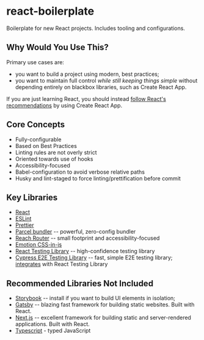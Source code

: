 # react-boilerplate

Boilerplate for new React projects. Includes tooling and configurations.

## Why Would You Use This?

Primary use cases are:

- you want to build a project using modern, best practices;
- you want to maintain full control _while still keeping things simple_ without depending entirely on blackbox libraries, such as Create React App.

If you are just learning React, you should instead [follow React's recommendations](https://reactjs.org/docs/create-a-new-react-app.html#create-react-app) by using Create React App.

## Core Concepts

- Fully-configurable
- Based on Best Practices
- Linting rules are not overly strict
- Oriented towards use of hooks
- Accessibility-focused
- Babel-configuration to avoid verbose relative paths
- Husky and lint-staged to force linting/prettification before commit

## Key Libraries

- [React](https://reactjs.org/)
- [ESLint](https://eslint.org/)
- [Prettier](https://prettier.io/)
- [Parcel bundler](https://parceljs.org/) -- powerful, zero-config bundler
- [Reach Router](https://reach.tech/router/) -- small footprint and accessibility-focused
- [Emotion CSS-in-js](https://emotion.sh/docs/introduction)
- [React Testing Library](https://testing-library.com/docs/react-testing-library/intro) -- high-confidence testing library
- [Cypress E2E Testing Library](https://www.cypress.io/) -- fast, simple E2E testing library; [integrates](https://testing-library.com/docs/cypress-testing-library/intro) with React Testing Library

## Recommended Libraries Not Included

- [Storybook](https://www.learnstorybook.com/) -- install if you want to build UI elements in isolation;
- [Gatsby](https://www.gatsbyjs.com/) -- blazing fast framework for building static websites. Built with React.
- [Next.js](https://nextjs.org/) -- excellent framework for building static and server-rendered applications. Built with React.
- [Typescript](https://www.typescriptlang.org/) - typed JavaScript
